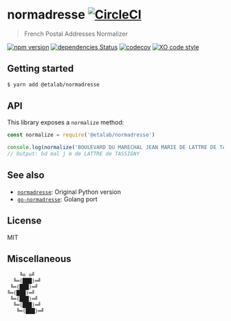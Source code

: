 # normadresse [![CircleCI](https://circleci.com/gh/etalab/normadresse.svg?style=svg)](https://circleci.com/gh/etalab/normadresse)

> French Postal Addresses Normalizer

[![npm version](https://badgen.net/npm/v/@etalab/normadresse)](https://www.npmjs.com/package/@etalab/normadresse)
[![dependencies Status](https://badgen.net/david/dep/etalab/js-normadresse)](https://david-dm.org/etalab/js-normadresse)
[![codecov](https://badgen.net/codecov/c/github/etalab/js-normadresse)](https://codecov.io/gh/etalab/js-normadresse)
[![XO code style](https://badgen.net/badge/code%20style/XO/cyan)](https://github.com/xojs/xo)

## Getting started

```bash
$ yarn add @etalab/normadresse
```

## API

This library exposes a `normalize` method:

```js
const normalize = require('@etalab/normadresse')

console.log(normalize('BOULEVARD DU MARECHAL JEAN MARIE DE LATTRE DE TASSIGNY'))
// Output: bd mal j m de LATTRE de TASSIGNY
```

## See also

- [`normadresse`](https://github.com/etalab/normadresse): Original Python version
- [`go-normadresse`](https://github.com/united-drivers/go-normadresse): Golang port

## License

MIT


## Miscellaneous

```
    ╚⊙ ⊙╝
  ╚═(███)═╝
 ╚═(███)═╝
╚═(███)═╝
 ╚═(███)═╝
  ╚═(███)═╝
   ╚═(███)═╝
```
